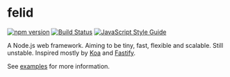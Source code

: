 # felid

[![npm version](https://img.shields.io/npm/v/felid.svg)](https://www.npmjs.com/package/felid) [![Build Status](https://travis-ci.org/felidjs/felid.svg?branch=master)](https://travis-ci.org/felidjs/felid) [![JavaScript Style Guide](https://img.shields.io/badge/code_style-standard-brightgreen.svg)](https://standardjs.com)

A Node.js web framework. Aiming to be tiny, fast, flexible and scalable. Still unstable. Inspired mostly by [Koa](https://github.com/koajs/koa) and [Fastify](https://github.com/fastify/fastify).

See [examples](https://github.com/felidjs/felid/tree/master/examples) for more information.
